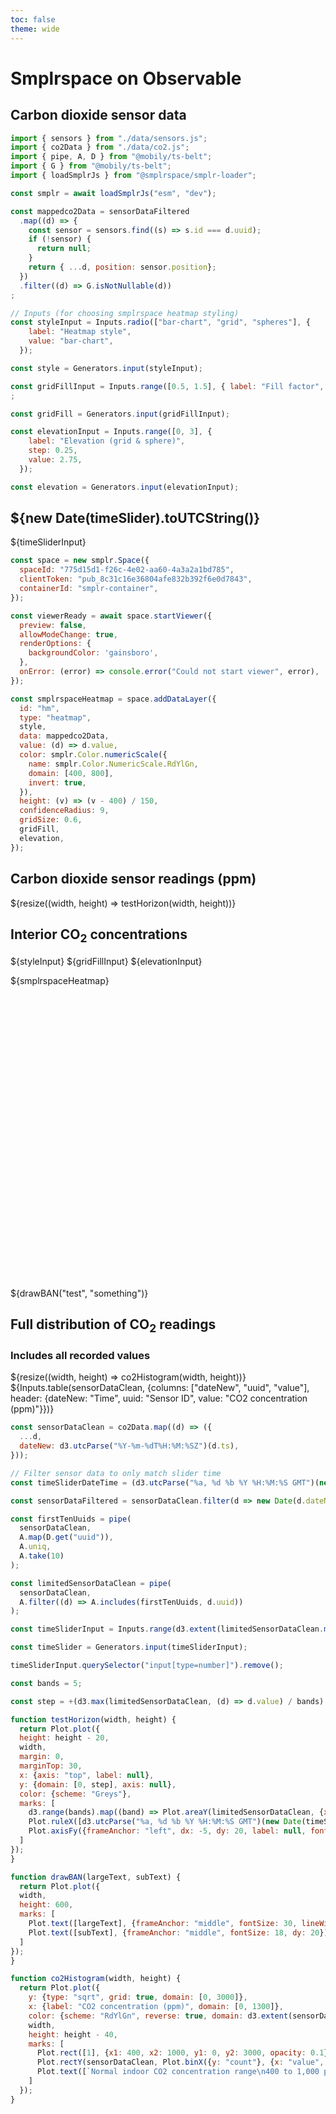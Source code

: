 ```yaml
---
toc: false
theme: wide
---
```


# Smplrspace on Observable
## Carbon dioxide sensor data

```js
import { sensors } from "./data/sensors.js";
import { co2Data } from "./data/co2.js";
import { pipe, A, D } from "@mobily/ts-belt";
import { G } from "@mobily/ts-belt";
import { loadSmplrJs } from "@smplrspace/smplr-loader";

const smplr = await loadSmplrJs("esm", "dev");
```

```js
const mappedco2Data = sensorDataFiltered
  .map((d) => {
    const sensor = sensors.find((s) => s.id === d.uuid);
    if (!sensor) {
      return null;
    }
    return { ...d, position: sensor.position};
  })
  .filter((d) => G.isNotNullable(d))
;
```

```js
// Inputs (for choosing smplrspace heatmap styling)
const styleInput = Inputs.radio(["bar-chart", "grid", "spheres"], {
    label: "Heatmap style",
    value: "bar-chart",
  });

const style = Generators.input(styleInput);

const gridFillInput = Inputs.range([0.5, 1.5], { label: "Fill factor", step: 0.1 })
;

const gridFill = Generators.input(gridFillInput);

const elevationInput = Inputs.range([0, 3], {
    label: "Elevation (grid & sphere)",
    step: 0.25,
    value: 2.75,
  });

const elevation = Generators.input(elevationInput);
```

## ${new Date(timeSlider).toUTCString()} <!-- TODO update to match TZ -->
${timeSliderInput}

```js
const space = new smplr.Space({
  spaceId: "775d15d1-f26c-4e02-aa60-4a3a2a1bd785",
  clientToken: "pub_8c31c16e36804afe832b392f6e0d7843",
  containerId: "smplr-container",
});

const viewerReady = await space.startViewer({
  preview: false,
  allowModeChange: true,
  renderOptions: {
    backgroundColor: 'gainsboro',
  },
  onError: (error) => console.error("Could not start viewer", error),
});
```

```js
const smplrspaceHeatmap = space.addDataLayer({
  id: "hm",
  type: "heatmap",
  style,
  data: mappedco2Data,
  value: (d) => d.value,
  color: smplr.Color.numericScale({
    name: smplr.Color.NumericScale.RdYlGn,
    domain: [400, 800],
    invert: true,
  }),
  height: (v) => (v - 400) / 150,
  confidenceRadius: 9,
  gridSize: 0.6,
  gridFill,
  elevation,
});
```

<div class="grid grid-cols-3 grid-rows-5" style="row-height: 150px">
<div class="card grid-colspan-1 grid-rowspan-4">
<h2>Carbon dioxide sensor readings (ppm)</h2>
${resize((width, height) => testHorizon(width, height))}
</div>
<div class="grid-colspan-2 grid-rowspan-3 card">
 <h2>Interior CO<sub>2</sub> concentrations</h2>

 ${styleInput}
 ${gridFillInput}
 ${elevationInput}
 <div id="smplr-container" style="height: 500px">
 ${smplrspaceHeatmap}
 </div>
</div>
<div class="card grid-rowspan-1 grid-colspan-1">
${drawBAN("test", "something")}
</div>
<div class="card grid-rowspan-1 grid-colspan-1"></div>
</div>

<div class="grid grid-cols-3">
<div class="card grid-colspan-2">
<h2>Full distribution of CO<sub>2</sub> readings</h2>
<h3>Includes all recorded values</h3>
${resize((width, height) => co2Histogram(width, height))}
</div>
<div class="card grid-colspan-1" style="padding: 0">
 ${Inputs.table(sensorDataClean, {columns: ["dateNew", "uuid", "value"], header: {dateNew: "Time", uuid: "Sensor ID", value: "CO2 concentration (ppm)"}})}
 </div>
 </div>

```js
const sensorDataClean = co2Data.map((d) => ({
  ...d,
  dateNew: d3.utcParse("%Y-%m-%dT%H:%M:%SZ")(d.ts),
}));
```

```js
// Filter sensor data to only match slider time
const timeSliderDateTime = (d3.utcParse("%a, %d %b %Y %H:%M:%S GMT")(new Date(timeSlider).toUTCString()));

const sensorDataFiltered = sensorDataClean.filter(d => new Date(d.dateNew).toUTCString() == new Date(timeSliderDateTime).toUTCString());
```

```js
const firstTenUuids = pipe(
  sensorDataClean,
  A.map(D.get("uuid")),
  A.uniq,
  A.take(10)
);

const limitedSensorDataClean = pipe(
  sensorDataClean,
  A.filter((d) => A.includes(firstTenUuids, d.uuid))
);
```

```js
const timeSliderInput = Inputs.range(d3.extent(limitedSensorDataClean.map(d => d.dateNew)), {step: 600000});

const timeSlider = Generators.input(timeSliderInput);

timeSliderInput.querySelector("input[type=number]").remove();
```

```js
const bands = 5;

const step = +(d3.max(limitedSensorDataClean, (d) => d.value) / bands).toPrecision(2);

function testHorizon(width, height) {
  return Plot.plot({
  height: height - 20,
  width,
  margin: 0,
  marginTop: 30,
  x: {axis: "top", label: null},
  y: {domain: [0, step], axis: null},
  color: {scheme: "Greys"},
  marks: [
    d3.range(bands).map((band) => Plot.areaY(limitedSensorDataClean, {x: "dateNew", y: (d) => d.value - band * step, fy: "uuid", fill: band, opacity: 0.5, sort: "dateNew", clip: true})),
    Plot.ruleX([d3.utcParse("%a, %d %b %Y %H:%M:%S GMT")(new Date(timeSlider).toUTCString())]),
    Plot.axisFy({frameAnchor: "left", dx: -5, dy: 20, label: null, fontSize: 12, fontWeight: 400})
  ]
});
}
```

```js
function drawBAN(largeText, subText) {
  return Plot.plot({
  width,
  height: 600,
  marks: [
    Plot.text([largeText], {frameAnchor: "middle", fontSize: 30, lineWidth: 50, fontWeight: 600, dy: -30}),
    Plot.text([subText], {frameAnchor: "middle", fontSize: 18, dy: 20})
  ]
});
}
```

```js
function co2Histogram(width, height) {
  return Plot.plot({
    y: {type: "sqrt", grid: true, domain: [0, 3000]},
    x: {label: "CO2 concentration (ppm)", domain: [0, 1300]},
    color: {scheme: "RdYlGn", reverse: true, domain: d3.extent(sensorDataClean, d => d.value)},
    width,
    height: height - 40,
    marks: [
      Plot.rect([1], {x1: 400, x2: 1000, y1: 0, y2: 3000, opacity: 0.1}),
      Plot.rectY(sensorDataClean, Plot.binX({y: "count"}, {x: "value", opacity: 0.6})),
      Plot.text([`Normal indoor CO2 concentration range\n400 to 1,000 ppm`], {x: 1000, y: 3000, dy: 15, dx: -10, textAnchor: "end", fontStyle: "italic"})
    ]
  });
}
```